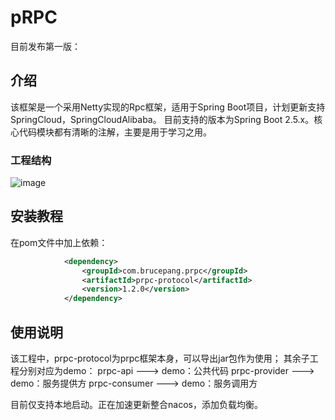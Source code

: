 # pRPC
目前发布第一版：

## 介绍
该框架是一个采用Netty实现的Rpc框架，适用于Spring Boot项目，计划更新支持SpringCloud，SpringCloudAlibaba。 目前支持的版本为Spring Boot 2.5.x。核心代码模块都有清晰的注解，主要是用于学习之用。

### 工程结构
![image](https://github.com/bruce-pang/pRPC/assets/125526597/c06744ac-0a12-4520-998e-1fd309983201)


## 安装教程

在pom文件中加上依赖：
```xml
            <dependency>
                <groupId>com.brucepang.prpc</groupId>
                <artifactId>prpc-protocol</artifactId>
                <version>1.2.0</version>
            </dependency>
```

## 使用说明
该工程中，prpc-protocol为prpc框架本身，可以导出jar包作为使用；
其余子工程分别对应为demo：
    prpc-api ---> demo：公共代码
    prpc-provider ---> demo：服务提供方
    prpc-consumer ---> demo：服务调用方

目前仅支持本地启动。正在加速更新整合nacos，添加负载均衡。

